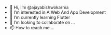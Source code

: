 - 👋 Hi, I’m @ajayabishwokarma
- 👀 I’m interested in A Web And App Development
- 🌱 I’m currently learning Flutter 
- 💞️ I’m looking to collaborate on ...
- 📫 How to reach me....


<!---
ajayabishwokarma/ajayabishwokarma is a ✨ special ✨ repository because its `README.md` (this file) appears on your GitHub profile.
You can click the Preview link to take a look at your changes.
--->
